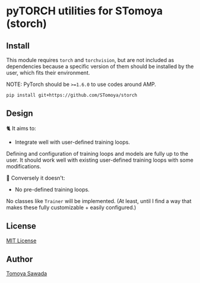 
# pyTORCH utilities for STomoya (storch)

## Install

This module requires `torch` and `torchvision`, but are not included as dependencies because a specific version of them should be installed by the user, which fits their environment.

NOTE: PyTorch should be `>=1.6.0` to use codes around AMP.

```console
pip install git+https://github.com/STomoya/storch
```

## Design

🐈 It aims to:

- Integrate well with user-defined training loops.

Defining and configuration of training loops and models are fully up to the user. It should work well with existing user-defined training loops with some modifications.

👿 Conversely it doesn't:

- No pre-defined training loops.

No classes like `Trainer` will be implemented. (At least, until I find a way that makes these fully customizable + easily configured.)


## License

[MIT License](./LICENSE)

## Author

[Tomoya Sawada](https://github.com/STomoya/)
